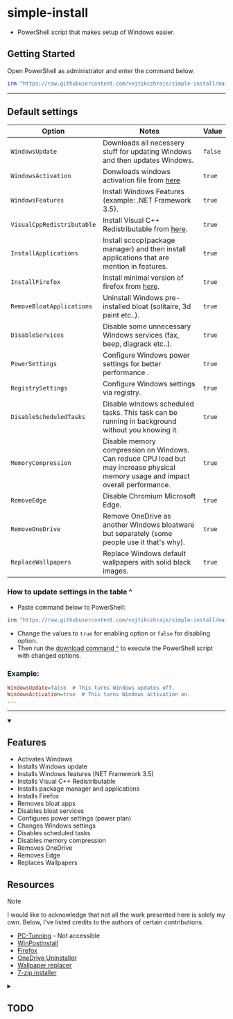 # simple-install
- PowerShell script that makes setup of Windows easier.

## Getting Started
Open PowerShell as administrator and enter the command below. <br />
```powershell
irm "https://raw.githubusercontent.com/vojtikczhraje/simple-install/main/simple-install.ps1" | iex
```
---

## Default settings

| Option | Notes | Value |
|----------|----------|----------|
| `WindowsUpdate` | Downloads all necessery stuff for updating Windows and then updates Windows. | `false` |
| `WindowsActivation` | Donwloads windows activation file from [here](https://github.com/massgravel/Microsoft-Activation-Scripts) | `true` |
| `WindowsFeatures` | Install Windows Features (example: .NET Framework 3.5). | `true` |
| `VisualCppRedistributable` | Install Visual C++ Redistributable from [here](https://github.com/abbodi1406/vcredist). | `true` |
| `InstallApplications` | Install scoop(package manager) and then install applications that are mention in features. | `true` |
| `InstallFirefox` | Install minimal version of firefox from [here](https://github.com/amitxv/firefox). | `true` |
| `RemoveBloatApplications` | Uninstall Windows pre-installed bloat (solitaire, 3d paint etc..). | `true` |
| `DisableServices` | Disable some unnecessary Windows services (fax, beep, diagrack etc..). | `true` |
| `PowerSettings` | Configure Windows power settings for better performance .| `true` |
| `RegistrySettings` | Configure Windows settings via registry. | `true` |
| `DisableScheduledTasks` | Disable windows scheduled tasks. This task can be running in background without you knowing it. | `true` |
| `MemoryCompression ` | Disable memory compression on Windows. Can reduce CPU load but may increase physical memory usage and impact overall performance. | `true` |
| `RemoveEdge ` | Disable Chromium Microsoft Edge. | `true` |
| `RemoveOneDrive ` | Remove OneDrive as another Windows bloatware but separately (some people use it that's why). | `true` |
| `ReplaceWallpapers ` | Replace Windows default wallpapers with solid black images. | `true` |

### How to update settings in the table ^
- Paste command below to PowerShell:
```powershell
irm "https://raw.githubusercontent.com/vojtikczhraje/simple-install/main/config.ini" -OutFile "C:\temp\config.ini"; C:\temp\config.ini
```

- Change the values to `true` for enabling option or `false` for disabling option.
- Then run the [download command ^](#getting-started) to execute the PowerShell script with changed options.

### Example:
```ini
WindowsUpdate=false  # This turns Windows updates off.
WindowsActivation=true  # This turns Windows activation on.
...
```

---



<details open> 
<summary><h2>Features</h2></summary>

- Activates Windows
- Installs Windows update
- Installs Windows features (NET Framework 3.5)
- Installs Visual C++ Redistributable
- Installs package manager and applications
- Installs Firefox
- Removes bloat apps
- Disables bloat services
- Configures power settings (power plan)
- Changes Windows settings
- Disables scheduled tasks
- Disables memory compression
- Removes OneDrive
- Removes Edge
- Replaces Wallpapers

</details>


## Resources
> [!NOTE]  
> I would like to acknowledge that not all the work presented here is solely my own. Below, I've listed credits to the authors of certain contributions.
- [PC-Tunning](https://github.com/amitxv/PC-Tuning) - Not accessible 
- [WinPostInstall](https://github.com/jhx0/WinPostInstall)
- [Firefox](https://github.com/amitxv/firefox)
- [OneDrive Uninstaller](https://github.com/ionuttbara/one-drive-uninstaller)
- [Wallpaper replacer](https://github.com/amitxv/win-wallpaper)
- [7-zip installer](https://github.com/MichaelMasuch/Silent-Install-of-7-Zip)


<details> 
<summary><h2>TODO</h2></summary>

- Replace task manager with process explorer
- Fix adding 7-zip to context menu & Make it via powershell and not .reg

</details>

